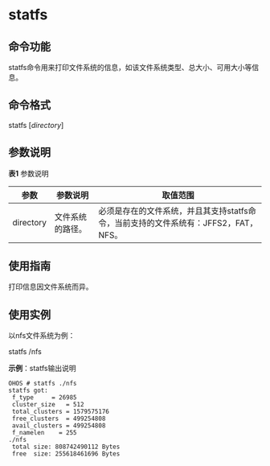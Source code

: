 # statfs


## 命令功能

statfs命令用来打印文件系统的信息，如该文件系统类型、总大小、可用大小等信息。


## 命令格式

statfs [_directory_]


## 参数说明

  **表1** 参数说明

| 参数 | 参数说明 | 取值范围 | 
| -------- | -------- | -------- |
| directory | 文件系统的路径。 | 必须是存在的文件系统，并且其支持statfs命令，当前支持的文件系统有：JFFS2，FAT，NFS。 | 


## 使用指南

打印信息因文件系统而异。


## 使用实例

以nfs文件系统为例：

statfs /nfs

  **示例**：statfs输出说明
  
```
OHOS # statfs ./nfs
statfs got:
 f_type     = 26985
 cluster_size   = 512
 total_clusters = 1579575176
 free_clusters  = 499254808
 avail_clusters = 499254808
 f_namelen    = 255
./nfs
 total size: 808742490112 Bytes
 free  size: 255618461696 Bytes
```

